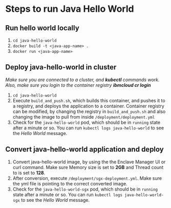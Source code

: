 # Steps to run Java Hello World

## Run hello world locally

1. `cd java-hello-world`
2. `docker build -t <java-app-name> .`
3. `docker run <java-app-name>`

## Deploy java-hello-world in cluster

_Make sure you are connected to a cluster, and **kubectl** commands work._
_Also, make sure you login to the container registry **ibmcloud cr login**_

1. `cd java-hello-world`
2. Execute `build_and_push.sh`, which builds this container, and pushes it to a registry, and deploys the application to a container. Container registry can be modified, by changing the registry in `build_and_push.sh` and also changing the image to pull from inside `/deployment/deployment.yml`
3. Check for the `java-hello-world` pod, which should be in `running` state after a minute or so. You can run `kubectl logs java-hello-world` to see the _Hello World_ message.

## Convert java-hello-world application and deploy

1. Convert java-hello-world image, by using the the Enclave Manager UI or curl command. Make sure Memory size is set to **2GB** and Thread count to is set to **128**.
2. After conversion, execute `/deployment/sgx-deployment.yml`. Make sure the yml file is pointing to the correct converted image.
3. Check for the `java-hello-world-sgx` pod, which should be in `running` state after a minute or so. You can run `kubectl logs java-hello-world-sgx` to see the _Hello World_ message.
